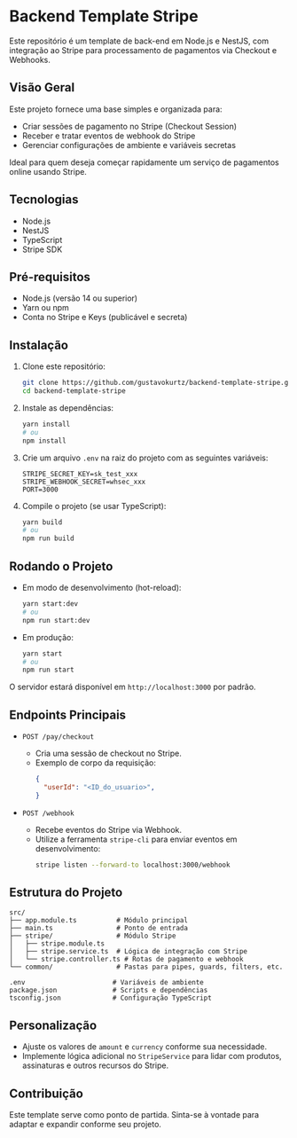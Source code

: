 # Backend Template Stripe

Este repositório é um template de back-end em Node.js e NestJS, com integração ao Stripe para processamento de pagamentos via Checkout e Webhooks.

## Visão Geral

Este projeto fornece uma base simples e organizada para:

- Criar sessões de pagamento no Stripe (Checkout Session)
- Receber e tratar eventos de webhook do Stripe
- Gerenciar configurações de ambiente e variáveis secretas

Ideal para quem deseja começar rapidamente um serviço de pagamentos online usando Stripe.

## Tecnologias

- Node.js
- NestJS
- TypeScript
- Stripe SDK

## Pré-requisitos

- Node.js (versão 14 ou superior)
- Yarn ou npm
- Conta no Stripe e Keys (publicável e secreta)

## Instalação

1. Clone este repositório:
   ```bash
   git clone https://github.com/gustavokurtz/backend-template-stripe.git
   cd backend-template-stripe
   ```

2. Instale as dependências:
   ```bash
   yarn install
   # ou
   npm install
   ```

3. Crie um arquivo `.env` na raiz do projeto com as seguintes variáveis:
   ```env
   STRIPE_SECRET_KEY=sk_test_xxx
   STRIPE_WEBHOOK_SECRET=whsec_xxx
   PORT=3000
   ```

4. Compile o projeto (se usar TypeScript):
   ```bash
   yarn build
   # ou
   npm run build
   ```

## Rodando o Projeto

- Em modo de desenvolvimento (hot-reload):
  ```bash
  yarn start:dev
  # ou
  npm run start:dev
  ```

- Em produção:
  ```bash
  yarn start
  # ou
  npm run start
  ```

O servidor estará disponível em `http://localhost:3000` por padrão.

## Endpoints Principais

- `POST /pay/checkout`
  - Cria uma sessão de checkout no Stripe.
  - Exemplo de corpo da requisição:
    ```json
    {
      "userId": "<ID_do_usuario>",
    }
    ```

- `POST /webhook`
  - Recebe eventos do Stripe via Webhook.
  - Utilize a ferramenta `stripe-cli` para enviar eventos em desenvolvimento:
    ```bash
    stripe listen --forward-to localhost:3000/webhook
    ```

## Estrutura do Projeto

```
src/
├── app.module.ts          # Módulo principal
├── main.ts                # Ponto de entrada
├── stripe/                # Módulo Stripe
│   ├── stripe.module.ts
│   ├── stripe.service.ts  # Lógica de integração com Stripe
│   └── stripe.controller.ts # Rotas de pagamento e webhook
└── common/                # Pastas para pipes, guards, filters, etc.

.env                      # Variáveis de ambiente
package.json              # Scripts e dependências
tsconfig.json             # Configuração TypeScript
```

## Personalização

- Ajuste os valores de `amount` e `currency` conforme sua necessidade.
- Implemente lógica adicional no `StripeService` para lidar com produtos, assinaturas e outros recursos do Stripe.

## Contribuição

Este template serve como ponto de partida. Sinta-se à vontade para adaptar e expandir conforme seu projeto.

